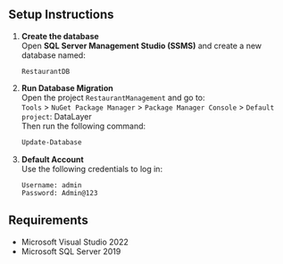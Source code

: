 
## Setup Instructions

1. **Create the database**  
   Open **SQL Server Management Studio (SSMS)** and create a new database named:
   ```
   RestaurantDB
   ```

2. **Run Database Migration**  
   Open the project `RestaurantManagement` and go to:  
   `Tools` > `NuGet Package Manager` > `Package Manager Console` > `Default project`: DataLayer  
   Then run the following command:
   ```bash
   Update-Database
   ```

3. **Default Account**  
   Use the following credentials to log in:
   ```
   Username: admin
   Password: Admin@123
   ```

## Requirements

- Microsoft Visual Studio 2022  
- Microsoft SQL Server 2019
